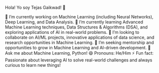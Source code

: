 Hola! Yo soy Tejas Gaikwad! 👋

🔭 I’m currently working on Machine Learning (including Neural Networks), Deep Learning, and Data Analysis.
🌱 I’m currently learning Advanced Machine Learning techniques, Data Structures & Algorithms (DSA), and exploring applications of AI in real-world problems.
👯 I’m looking to collaborate on AI/ML projects, innovative applications of data science, and research opportunities in Machine Learning.
🤔 I’m seeking mentorship and opportunities to grow in Machine Learning and AI-driven development. 
💬 Ask me about Machine Learning, Python!
😄 Pronouns: He/Him
⚡ Fun fact: Passionate about leveraging AI to solve real-world challenges and always curious to learn new things!

